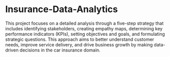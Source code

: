 # Insurance-Data-Analytics

This project focuses on a detailed analysis through a five-step strategy that includes identifying stakeholders, creating empathy maps, determining key performance indicators (KPIs), setting objectives and goals, and formulating strategic questions. This approach aims to better understand customer needs, improve service delivery, and drive business growth by making data-driven decisions in the car insurance domain.
